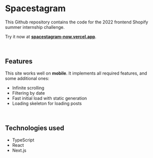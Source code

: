 # Spacestagram

This Github repository contains the code for the 2022 frontend Shopify summer internship challenge.

Try it now at [**spacestagram-now.vercel.app**](https://spacestagram-now.vercel.app/).

<br />

## Features

This site works well on **mobile**. It implements all required features, and some additional ones:

* Infinite scrolling
* Filtering by date
* Fast initial load with static generation
* Loading skeleton for loading posts

<br />

## Technologies used

* TypeScript
* React
* Next.js
